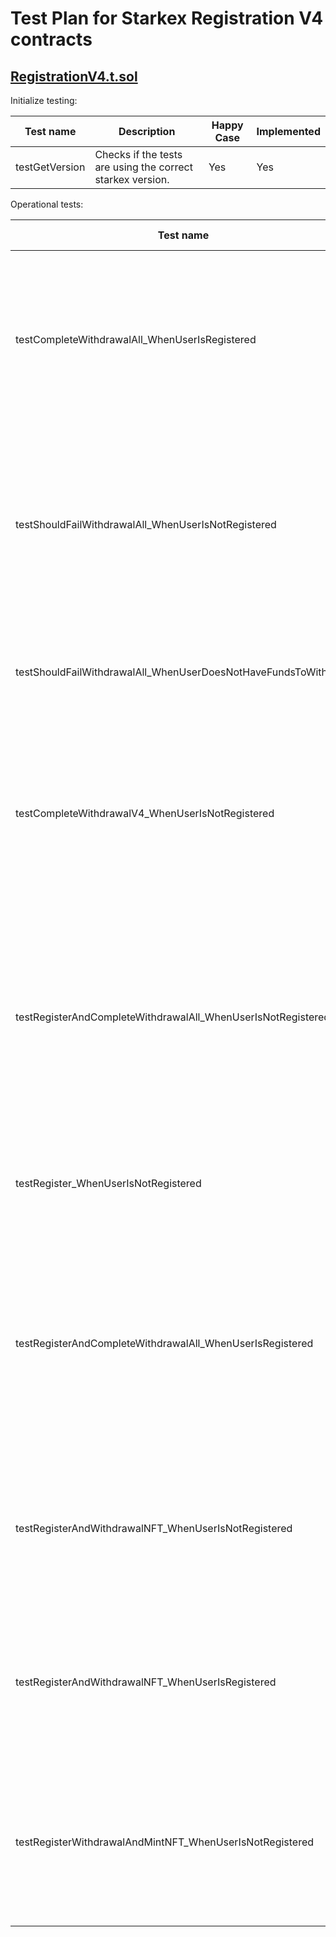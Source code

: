 # Test Plan for Starkex Registration V4 contracts

## [RegistrationV4.t.sol](./RegistrationV4.t.sol)

Initialize testing:

| Test name                       | Description                                                | Happy Case | Implemented |
|---------------------------------|------------------------------------------------------------|------------|-------------|
| testGetVersion                  | Checks if the tests are using the correct starkex version. | Yes        | Yes         |


Operational tests:

| Test name                                                      | Description                                                                                                                                                                               | Happy Case | Implemented |
|----------------------------------------------------------------|-------------------------------------------------------------------------------------------------------------------------------------------------------------------------------------------|------------|-------------|
| testCompleteWithdrawalAll_WhenUserIsRegistered                 | Test path where user can claim 2 withdrawals that were prepared using different ownerKeys (ethKey and starkKey) all at once for a registered user.                                        | Yes        | Yes         |
| testShouldFailWithdrawalAll_WhenUserIsNotRegistered            | Test path that reverts if user tries to claim 2 withdrawals that were prepared using different ownerKeys (ethKey and starkKey) for an unregistered starkKey.                              | No         | Yes         |
| testShouldFailWithdrawalAll_WhenUserDoesNotHaveFundsToWithdraw | Test path that reverts if user tries to claim 2 withdrawals that were never prepared.                                                                                                     | No         | Yes         |
| testCompleteWithdrawalV4_WhenUserIsNotRegistered               | Test path where user tries to claim a withdrawal that were prepared using their ethKey as their ownerKey unregistered user starkKey.                                                      | Yes        | Yes         |
| testRegisterAndCompleteWithdrawalAll_WhenUserIsNotRegistered   | Test path where user can perform on-chain registration and claim 2 withdrawals that were prepared using different ownerKeys (ethKey and starkKey) all at once for an unregistered user.   | Yes        | Yes         |
| testRegister_WhenUserIsNotRegistered                           | Test path where user can perform on-chain registration for an unregistered user.                                                                                                          | Yes        | Yes         |
| testRegisterAndCompleteWithdrawalAll_WhenUserIsRegistered      | Test path where user can perform on-chain registration and claim 2 withdrawals that were prepared using different ownerKeys (ethKey and starkKey) all at once for a registered user.      | Yes        | Yes         |
| testRegisterAndWithdrawalNFT_WhenUserIsNotRegistered           | Test path where user can perform on-chain registration and claim an NFT withdrawal all at once for an unregistered user.                                                                  | Yes        | Yes         |
| testRegisterAndWithdrawalNFT_WhenUserIsRegistered              | Test path where user can perform on-chain registration and claim an NFT withdrawal all at once for a registered user.                                                                     | Yes        | Yes         |
| testRegisterWithdrawalAndMintNFT_WhenUserIsNotRegistered       | Test path where user can perform on-chain registration, claim an NFT Minting and withdrawal all at once for an unregistered user.                                                         | Yes        | Yes         |

